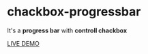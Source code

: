 # chackbox-progressbar
It's a **progress bar** with **controll chackbox**

[LIVE DEMO](https://raihanhosen01.github.io/chackbox-progressbar/)
